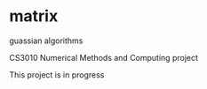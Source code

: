 # matrix
guassian algorithms

CS3010 Numerical Methods and Computing project

This project is in progress
